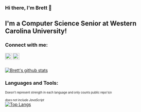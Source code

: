 ### Hi there, I'm Brett 👋

## I'm a Computer Science Senior at Western Carolina University!

### Connect with me:

[<img align="left" alt="Brett | LinkedIn" width="22px" src="https://cdn.jsdelivr.net/npm/simple-icons@v3/icons/linkedin.svg" />][linkedin]
[<img align="left" alt="Brett | Instagram" width="22px" src="https://cdn.jsdelivr.net/npm/simple-icons@v3/icons/instagram.svg" />][instagram]

<br><br />

[![Brett's github stats](https://github-readme-stats.vercel.app/api?username=coolbrett&theme=synthwave)](https://github.com/anuraghazra/github-readme-stats)

### Languages and Tools:
<sub><sup>Doesn't represent strength in each language and only counts public repo's\n</sup></sub>

<sub><sup>*does not include JavaScript*</sup></sub>
<br>
[![Top Langs](https://github-readme-stats.vercel.app/api/top-langs/?username=coolbrett&langs_count=8&theme=synthwave&hide=javascript)](https://github.com/anuraghazra/github-readme-stats)
<br>

[instagram]: https://instagram.com/brettitude/
[linkedin]: https://www.linkedin.com/in/brett-dale/

<!--
**coolbrett/coolbrett** is a ✨ _special_ ✨ repository because its `README.md` (this file) appears on your GitHub profile.

Here are some ideas to get you started:

- 🔭 I’m currently working on ...
- 🌱 I’m currently learning ...
- 👯 I’m looking to collaborate on ...
- 🤔 I’m looking for help with ...
- 💬 Ask me about ...
- 📫 How to reach me: ...
- 😄 Pronouns: ...
- ⚡ Fun fact: ...
-->
